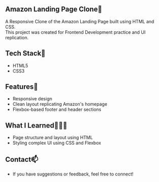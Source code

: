 ## Amazon Landing Page Clone📄
A Responsive Clone of the Amazon Landing Page built using HTML and CSS.  
This project was created for Frontend Development practice and UI replication.

## Tech Stack🔧
- HTML5
- CSS3

## Features🚀
- Responsive design
- Clean layout replicating Amazon's homepage
- Flexbox-based footer and header sections

## What I Learned🧑🏻‍💻
- Page structure and layout using HTML
- Styling complex UI using CSS and Flexbox

## Contact📫
- If you have suggestions or feedback, feel free to connect!